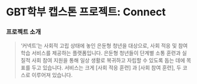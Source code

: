 # GBT학부 캡스톤 프로젝트: Connect
### 프로젝트 소개 
> ‘커넥트’는 사회적 고립 상태에 놓인 은둔형 청년을 대상으로, 사회 적응 및 참여 학습 서비스를
제공하는 플랫폼입니다. 은둔형 청년들이 단계별 소통 훈련과 실질적 사회 참여 지원을 통해 일상
생활로 복귀하고 자립할 수 있도록 돕는 데에 목표를 두고 있습니다. 서비스는 크게 [사회 적응 훈련]
과 [사회 참여 훈련], 두 코스로 이루어져 있습니다.
